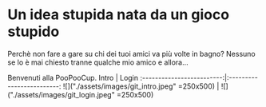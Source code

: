 
# Un idea stupida nata da un gioco stupido

Perchè non fare a gare su chi dei tuoi amici va più volte in bagno? Nessuno se lo è mai chiesto tranne qualche mio amico e allora...

Benvenuti alla PooPooCup.
Intro           |  Login
:-------------------------:|:-------------------------:
![]("./assets/images/git_intro.jpeg" =250x500)  |  ![]("./assets/images/git_login.jpeg"  =250x500)

